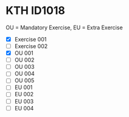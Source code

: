 # KTH ID1018
OU = Mandatory Exercise, EU = Extra Exercise

- [x] Exercise 001
- [ ] Exercise 002
- [x] OU 001
- [ ] OU 002
- [ ] OU 003
- [ ] OU 004
- [ ] OU 005
- [ ] EU 001
- [ ] EU 002
- [ ] EU 003
- [ ] EU 004